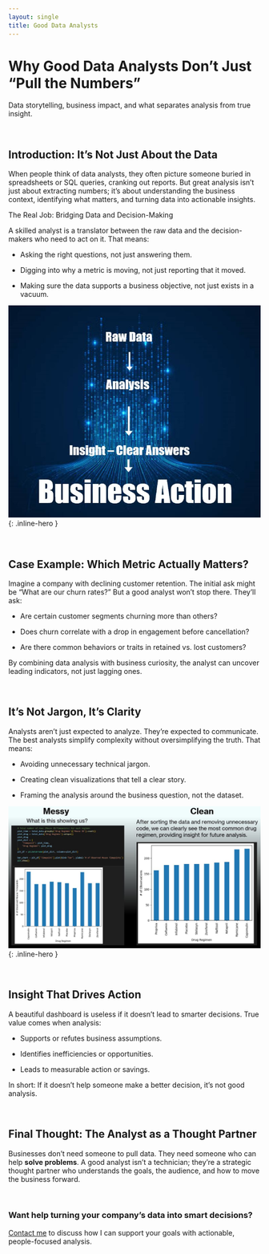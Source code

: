 ```yaml
---
layout: single
title: Good Data Analysts
---
```


# Why Good Data Analysts Don’t Just “Pull the Numbers”

Data storytelling, business impact, and what separates analysis from true insight.

<br>

## Introduction: It’s Not Just About the Data

When people think of data analysts, they often picture someone buried in spreadsheets or SQL queries, cranking out reports. But great analysis isn’t just about extracting numbers; it’s about understanding the business context, identifying what matters, and turning data into actionable insights.

The Real Job: Bridging Data and Decision-Making

A skilled analyst is a translator between the raw data and the decision-makers who need to act on it. That means:

* Asking the right questions, not just answering them.

* Digging into why a metric is moving, not just reporting that it moved.

* Making sure the data supports a business objective, not just exists in a vacuum.

![Data Presentation](../assets/images/Good_Data_Analysts-Data_Flow.JPG){: .inline-hero }

<br>

## Case Example: Which Metric Actually Matters?

Imagine a company with declining customer retention. The initial ask might be “What are our churn rates?” But a good analyst won’t stop there. They’ll ask:

* Are certain customer segments churning more than others?

* Does churn correlate with a drop in engagement before cancellation?

* Are there common behaviors or traits in retained vs. lost customers?

By combining data analysis with business curiosity, the analyst can uncover leading indicators, not just lagging ones.

<br>

## It’s Not Jargon, It’s Clarity
Analysts aren’t just expected to analyze. They’re expected to communicate. The best analysts simplify complexity without oversimplifying the truth. That means:

* Avoiding unnecessary technical jargon.

* Creating clean visualizations that tell a clear story.

* Framing the analysis around the business question, not the dataset.

![Data Presentation](../assets/images/Good_Data_Analysts-Messy_to_Clear_Charts.JPG){: .inline-hero }

<br>

## Insight That Drives Action

A beautiful dashboard is useless if it doesn’t lead to smarter decisions. True value comes when analysis:

* Supports or refutes business assumptions.

* Identifies inefficiencies or opportunities.

* Leads to measurable action or savings.

In short: If it doesn’t help someone make a better decision, it’s not good analysis.

<br>

## Final Thought: The Analyst as a Thought Partner

Businesses don’t need someone to pull data. They need someone who can help **solve problems**. A good analyst isn’t a technician; they’re a strategic thought partner who understands the goals, the audience, and how to move the business forward.

<br>

### Want help turning your company’s data into smart decisions?
[Contact me](contact.md) to discuss how I can support your goals with actionable, people-focused analysis.
